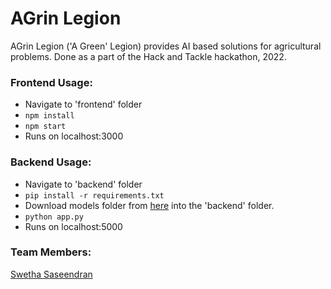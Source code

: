 # AGrin Legion
AGrin Legion ('A Green' Legion) provides AI based solutions for agricultural problems. Done as a part of the Hack and Tackle hackathon, 2022.

### Frontend Usage:
* Navigate to 'frontend' folder
* ``` npm install ```
* ``` npm start ```
* Runs on localhost:3000 

### Backend Usage:
* Navigate to 'backend' folder
* ``` pip install -r requirements.txt ```
* Download models folder from <a href="https://drive.google.com/drive/folders/1L5n7dYpORv9dFYc6nvVqetzww_wxeqgR?usp=sharing">here</a> into the 'backend' folder.
* ``` python app.py ```
* Runs on localhost:5000

### Team Members:
<a href="https://github.com/swetha4444">Swetha Saseendran</a>
